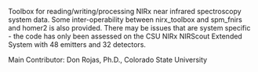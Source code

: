 Toolbox for reading/writing/processing NIRx near infrared spectroscopy system data. 
Some inter-operability between nirx_toolbox and spm_fnirs and homer2 is also provided.
There may be issues that are system specific - the code has only been assessed on the CSU NIRx 
NIRScout Extended System with 48 emitters and 32 detectors.

Main Contributor: Don Rojas, Ph.D., Colorado State University